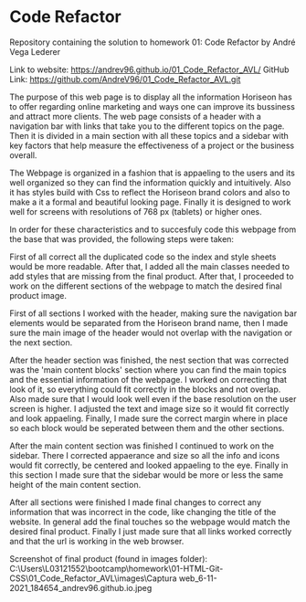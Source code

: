 # Code Refactor
Repository containing the solution to homework 01: Code Refactor by André Vega Lederer

Link to website: https://andrev96.github.io/01_Code_Refactor_AVL/
GitHub Link: https://github.com/AndreV96/01_Code_Refactor_AVL.git

The purpose of this web page is to display all the information Horiseon has to offer regarding online marketing and ways one can improve its bussiness and attract more clients. The web page consists of a header with a navigation bar with links that take you to the different topics on the page. Then it is divided in a main section with all these topics and a sidebar with key factors that help measure the effectiveness of a project or the business overall.

The Webpage is organized in a fashion that is appaeling to the users and its well organized so they can find the information quickly and intuitively. Also it has styles build with Css to reflect the Horiseon brand colors and also to make a it a formal and beautiful looking page. Finally it is designed to work well for screens with resolutions of 768 px (tablets) or higher ones. 

In order for these characteristics and to succesfuly code this webpage from the base that was provided, the following steps were taken:

First of all correct all the duplicated code so the index and style sheets would be more readable. After that, I added all the main classes needed to add styles that are missing from the final product. After that, I proceeded to work on the different sections of the webpage to match the desired final product image. 

First of all sections I worked with the header, making sure the navigation bar elements would be separated from the Horiseon brand name, then I made sure the main image of the header would not overlap with the navigation or the next section. 

After the header section was finished, the nest section that was corrected was the 'main content blocks' section where you can find the main topics and the essential information of the webpage. I worked on correcting that look of it, so everything could fit correctly in the blocks and not overlap. Also made sure that I would look well even if the base resolution on the user screen is higher. I adjusted the text and image size so it would fit correctly and look appaeling. Finally, I made sure the correct margin where in place so each block would be seperated between them and the other sections.

After the main content section was finished I continued to work on the sidebar. There I corrected appaerance and size so all the info and icons would fit correctly, be centered and looked appaeling to the eye. Finally in this section I made sure that the sidebar would be more or less the same height of the main content section.

After all sections were finished I made final changes to correct any information that was incorrect in the code, like changing the title of the website. In general add the final touches so the webpage would match the desired final product. Finally I just made sure that all links worked correctly and that the url is working in the web browser.

Screenshot of final product (found in images folder): C:\Users\L03121552\bootcamp\homework\01-HTML-Git-CSS\01_Code_Refactor_AVL\images\Captura web_6-11-2021_184654_andrev96.github.io.jpeg

